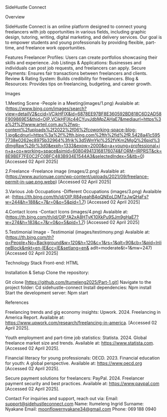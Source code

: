 SideHustle Connect 

Overview 

SideHustle Connect is an online platform designed to connect young freelancers with job opportunities in various fields, including graphic design, tutoring, writing, digital marketing, and delivery services. Our goal is to empower students and young professionals by providing flexible, part-time, and freelance work opportunities. 

Features 
Freelancer Profiles: Users can create portfolios showcasing their skills and experience. 
Job Listings & Applications: Businesses and individuals can post job requests, and freelancers can apply. 
Secure Payments: Ensures fair transactions between freelancers and clients. 
Review & Rating System: Builds credibility for freelancers. 
Blog & Resources: Provides tips on freelancing, budgeting, and career growth. 

Images 

1.Meeting Scene -People in a Meeting(images/1.png)  Avalaible at: (https://www.bing.com/images/search?view=detailV2&ccid=VCikHFlX&id=6878EE97BF8E360592BD818C6D2AD58F909869E5&thid=OIP.VCikHFlXc44CYuyJdbMpZAHaE7&mediaurl=https%3a%2f%2fwww.arteil.com.au%2fwp-content%2fuploads%2f2022%2f06%2fcoworking-space-blog-1.jpg&cdnurl=https%3a%2f%2fth.bing.com%2fth%2fid%2fR.5428a41c5957738e0262ec8975b32964%3frik%3d5WmYkI%252fVKm2MgQ%26pid%3dImgRaw%26r%3d0&exph=1333&expw=2000&q=a+young+professional+in+a+co+working+space&simid=608049413168176074&FORM=IRPRST&ck=8E9BEF7FE0C2FC0BFC483B934E1544A3&selectedIndex=5&itb=0) [Accessed 02 April 2025]

2.Freelance -Freelance image (images/2.png) Avalaible at: (https://www.aurionuae.com/wp-content/uploads/2021/09/freelance-permit-in-uae.png.webp) [Accessed 02 April 2025]

3.Various Job Occupations -Different Occupations (images/3.png) Avalaible at: (https://th.bing.com/th/id/OIP.R84yeahB4qQNEpLDMTzJwQHaFs?w=244&h=188&c=7&r=0&o=5&pid=1.7) [Accessed 02 April 2025]

4.Contact Icons -Contact Icons (images/4.png) Avalaible at: (https://th.bing.com/th/id/OIP.fA2xA8HTyK10XkPu9SJm9gHaE7?w=274&h=183&c=7&r=0&o=5&pid=1.7)  [Accessed 02 April 2025]

5.Testimonial Image - Testimonial (images/testimony.png) Avalaible at: (https://th.bing.com/th?q=People+No+Background&w=120&h=120&c=1&rs=1&qlt=90&cb=1&pid=InlineBlock&mkt=en-IE&cc=IE&setlang=en& adlt=moderate&t=1&mw=247)  [Accessed 02 April 2025]

Technology Stack 
Front-end: HTML

Installation & Setup 
Clone the repository: 

Git clone [https://github.com/Itumeleng2025/Part-1.git]
Navigate to the project folder: 
Cd sidehustle-connect 
Install dependencies: 
Npm install 
Start the development server: 
Npm start 


References 

Freelancing trends and gig economy insights: Upwork. 2024. Freelancing in America Report. Available at: https://www.upwork.com/research/freelancing-in-america. [Accessed 02 April 2025]. 

Youth employment and part-time job statistics: Statista. 2024. Global freelance market size and trends. Available at: https://www.statista.com. [Accessed 02 April 2025]. 

Financial literacy for young professionals: OECD. 2023. Financial education for youth: A global perspective. Available at: https://www.oecd.org [Accessed 02 April 2025]. 

Secure payment solutions for freelancers: PayPal. 2024. Freelancer payment security and best practices. Available at: https://www.paypal.com [Accessed 02 April 2025]. 

 

 
Contact 
For inquiries and support, reach out via: 
Email: support@sidehustleconnect.com 
Name: Itumeleng Ingrid 
Surname: Nyakane
Email: moonflowernyakane34@gmail.com
Phone: 069 188 0940 


 
 
